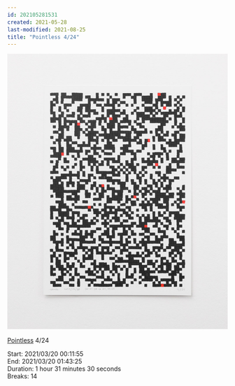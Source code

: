 ```yaml
---
id: 202105281531
created: 2021-05-28
last-modified: 2021-08-25
title: "Pointless 4/24"
---
```

![](../assets/202105281531.jpg)

[Pointless]([[202105271855]]) 4/24 

Start: 2021/03/20 00:11:55  
End: 2021/03/20 01:43:25  
Duration: 1 hour 31 minutes 30 seconds  
Breaks: 14